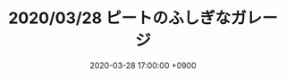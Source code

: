 ﻿---
audio_file_path: /audio/pi01/garage/FMT_MITSUBISHI_MOTORS_ピートのふしぎなガレージ_20200328_1700_1750.m4a
audio_file_size: 17682
date: 2020-03-28 17:00:00 +0900
description: 2020/03/28 ピートのふしぎなガレージ
duration: '50:00'
layout: article
title: 2020/03/28 ピートのふしぎなガレージ
---
